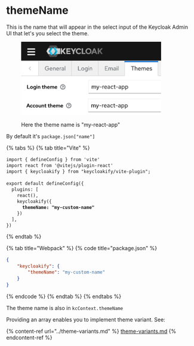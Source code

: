 # themeName

This is the name that will appear in the select input of the Keycloak Admin UI that let's you select the theme.

<figure><img src="../../.gitbook/assets/image (65).png" alt="" width="375"><figcaption><p>Here the theme name is "my-react-app"</p></figcaption></figure>

By default it's `package.json["name"]`

{% tabs %}
{% tab title="Vite" %}
<pre class="language-typescript" data-title="vite.config.ts"><code class="lang-typescript">import { defineConfig } from 'vite'
import react from '@vitejs/plugin-react'
import { keycloakify } from "keycloakify/vite-plugin";

export default defineConfig({
  plugins: [
    react(), 
    keycloakify({
<strong>      themeName: "my-custom-name"
</strong>    })
  ],
})
</code></pre>
{% endtab %}

{% tab title="Webpack" %}
{% code title="package.json" %}
```json
{
    "keycloakify": {
        "themeName": "my-custom-name"
    }
}
```
{% endcode %}
{% endtab %}
{% endtabs %}

The theme name is also in `kcContext.themeName`

Providing an array enables you to implement theme variant. See:

{% content-ref url="../theme-variants.md" %}
[theme-variants.md](../theme-variants.md)
{% endcontent-ref %}
